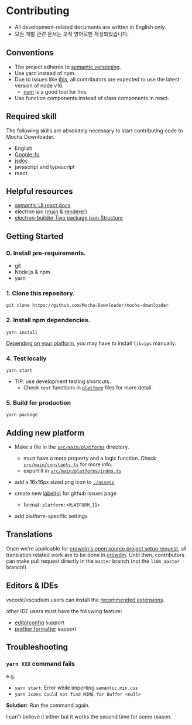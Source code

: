 # Contributing

- All development-related documents are written in English only.
- 모든 개발 관련 문서는 오직 영어로만 작성되었습니다.

## Conventions

- The project adheres to [semantic versioning](https://semver.org).
- Use yarn instead of npm.
- Due to issues like [this](https://github.com/nodejs/node-gyp/issues/2534), all contributors are expected to use the latest version of node v16.
  - [nvm](https://github.com/nvm-sh/nvm) is a good tool for this.
- Use function components instead of class components in react.

## Required skill

The following skills are absolutely necessary to start contributing code to Mocha Downloader.

- English
- [Google-fu](https://www.urbandictionary.com/define.php?term=google-fu)
- [jsdoc](https://jsdoc.app)
- javascript and typescript
- react

## Helpful resources

- [semantic UI react docs](https://react.semantic-ui.com)
- electron ipc ([main](https://www.electronjs.org/docs/latest/api/ipc-main) & [renderer](https://www.electronjs.org/docs/latest/api/ipc-renderer))
- [electron-builder Two package.json Structure](https://www.electron.build/tutorials/two-package-structure.html)

## Getting Started

### 0. Install pre-requirements.

- git
- Node.js & npm
- yarn

### 1. Clone this repository.

```
git clone https://github.com/Mocha-Downloader/mocha-downloader
```

### 2. Install npm dependencies.

```
yarn install
```

[Depending on your platform](https://sharp.pixelplumbing.com/install#prebuilt-binaries), you may have to install `libvips` manually.

### 4. Test locally

```
yarn start
```

- TIP: use development testing shortcuts.
  - Check `test` functions in [`platform`](./src/main/platforms) files for more detail.

### 5. Build for production

```
yarn package
```

## Adding new platform

- Make a file in the [`src/main/platforms`](./src/main/platforms) directory.
  - must have a meta property and a logic function. Check [`src/main/constants.ts`](./src/main/constants.ts) for more info.
  - export it in [`src/main/platforms/index.ts`](./src/main/platforms/index.ts)
- add a 16x16px sized png icon to [`./assets`](./assets)
- create new [label(s)](https://github.com/Mocha-Downloader/mocha-downloader/labels) for github issues page

  - format: `platform:<PLATFORM_ID>`

- add platform-specific settings

## Translations

Once we're applicable for [crowdin's open source project setup request](https://crowdin.com/page/open-source-project-setup-request), all translation related work are to be done in [crowdin](https://crowdin.com/project/mocha-downloader). Until then, contributors can make pull request directly in the `master` branch (not the `l10n_master` branch!).

## Editors & IDEs

vscode/vscodium users can install the [recommended extensions](./.vscode/extensions.json).

other IDE users must have the following feature:

- [editorconfig](./.editorconfig) support
- [prettier formatter](./.prettierrc) support

## Troubleshooting

### `yarn XXX` command fails

e.g.

- `yarn start`: Error while importing `semantic.min.css`
- `yarn icons`: `Could not find MIME for Buffer <null>`

**Solution**: Run the command again.

I can't believe it either but it works the second time for some reason.
